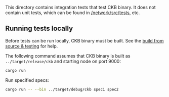 This directory contains integration tests that test CKB binary. It does not contain unit tests, which can be found in [/network/src/tests](/network/src/tests), etc.

## Running tests locally
Before tests can be run locally, CKB binary must be built. See the [build from source & testing](/README.md#build-from-source--testing) for help.

The following command assumes that CKB binary is built as `../target/release/ckb` and starting node on port 9000:

```bash
cargo run
```

Run specified specs:

```bash
cargo run -- --bin ../target/debug/ckb spec1 spec2
```
